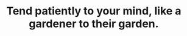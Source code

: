 ---
title: Tend patiently to your mind, like a gardener to their garden.
tags: mindfulness buddhism
---